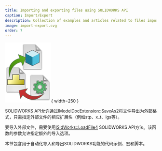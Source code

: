 ```yaml
---
title: Importing and exporting files using SOLIDWORKS API
caption: Import/Export
description: Collection of examples and articles related to files importing and exporting using SOLIDWORKS API
image: import-export.svg
order: 7
---
```

![使用SOLIDWORKS API导入和导出SOLIDWORKS文件](import-export.svg){ width=250 }

SOLIDWORKS API允许通过[IModelDocExtension::SaveAs2](https://help.solidworks.com/2019/english/api/sldworksapi/solidworks.interop.sldworks~solidworks.interop.sldworks.imodeldocextension~saveas2.html)将文件导出为外部格式，只需指定外部文件的相应扩展名（例如stp、x_t、igs等）。

要导入外部文件，需要使用[ISldWorks::LoadFile4](https://help.solidworks.com/2019/english/api/sldworksapi/solidworks.interop.sldworks~solidworks.interop.sldworks.isldworks~loadfile4.html) SOLIDWORKS API方法。该函数的参数允许指定额外的导入选项。

本节包含用于自动化导入和导出SOLIDWORKS功能的代码示例、宏和脚本。